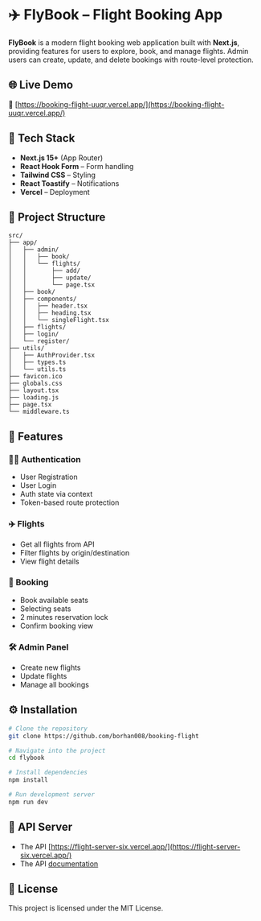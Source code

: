# ✈️ FlyBook – Flight Booking App

**FlyBook** is a modern flight booking web application built with **Next.js**, providing features for users to explore, book, and manage flights. Admin users can create, update, and delete bookings with route-level protection.

## 🌐 Live Demo

🔗 [https://booking-flight-uuqr.vercel.app/](https://booking-flight-uuqr.vercel.app/)

## 🧰 Tech Stack

- **Next.js 15+** (App Router)
- **React Hook Form** – Form handling
- **Tailwind CSS** – Styling
- **React Toastify** – Notifications
- **Vercel** – Deployment

## 📁 Project Structure

```
src/
├── app/
│   ├── admin/
│   │   ├── book/
│   │   └── flights/
│   │       ├── add/
│   │       ├── update/
│   │       └── page.tsx
│   ├── book/
│   ├── components/
│   │   ├── header.tsx
│   │   ├── heading.tsx
│   │   └── singleFlight.tsx
│   ├── flights/
│   ├── login/
│   └── register/
├── utils/
│   ├── AuthProvider.tsx
│   ├── types.ts
│   └── utils.ts
├── favicon.ico
├── globals.css
├── layout.tsx
├── loading.js
├── page.tsx
└── middleware.ts
```

## 🚀 Features

### 🧑‍💼 Authentication

- User Registration
- User Login
- Auth state via context
- Token-based route protection

### ✈️ Flights

- Get all flights from API
- Filter flights by origin/destination
- View flight details

### 🧾 Booking

- Book available seats
- Selecting seats
- 2 minutes reservation lock
- Confirm booking view

### 🛠️ Admin Panel

- Create new flights
- Update flights
- Manage all bookings

## ⚙️ Installation

```bash
# Clone the repository
git clone https://github.com/borhan008/booking-flight

# Navigate into the project
cd flybook

# Install dependencies
npm install

# Run development server
npm run dev
```

## 📌 API Server

- The API [https://flight-server-six.vercel.app/](https://flight-server-six.vercel.app/)
- The API [documentation](https://documenter.getpostman.com/view/18671311/2sAYBYfAGi#64ebab8d-7177-4781-9b73-22379d9cafa6)

## 📄 License

This project is licensed under the MIT License.
